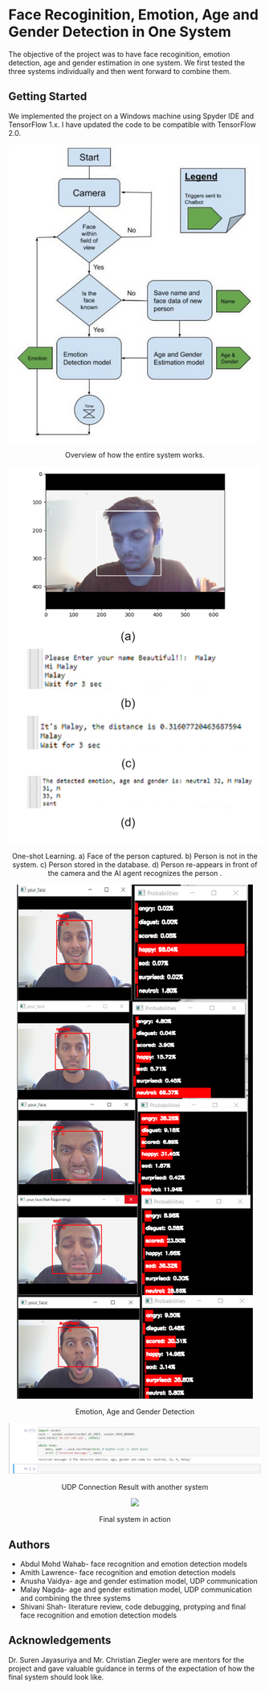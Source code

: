 # Face Recoginition, Emotion, Age and Gender Detection in One System
 
The objective of the project was to have face recoginition, emotion detection, age and gender estimation in one system. We first tested the three systems individually and then went forward to combine them. 

## Getting Started
We implemented the project on a Windows machine using Spyder IDE and TensorFlow 1.x. I have updated the code to be compatible with TensorFlow 2.0. 

<p align="center">
  <img src="images/system_flowchart.png">
  <p align="center"> Overview of how the entire system works.</p>
</p>

<p align="center">
  <img src="images/face_recog.png">
  <p align="center">One-shot Learning. a) Face of the person captured. b) Person is not in the system. c) Person stored in the database. d) Person re-appears in front of the camera and
the AI agent recognizes the person
.</p>
</p>

<p align="center">
  <img src="images/final_sys.png">
<p align="center">Emotion, Age and Gender Detection</p>
</p>

<p align="center">
  <img src="images/UDP.png">
  <p align="center">UDP Connection Result with another system</p>
</p>

<p align="center">
  <img src="images/vid_final_sys.gif">
  <p align="center">Final system in action</p>
</p>

## Authors
* Abdul Mohd Wahab- face recognition and emotion detection models  
* Amith Lawrence- face recognition and emotion detection models
* Anusha Vaidya- age and gender estimation model, UDP communication
* Malay Nagda- age and gender estimation model, UDP communication and combining the three systems
* Shivani Shah- literature review, code debugging, protyping and final face recognition and emotion detection models

## Acknowledgements
Dr. Suren Jayasuriya and Mr. Christian Ziegler were are mentors for the project and gave valuable guidance in terms of the expectation of how the final system should look like.
